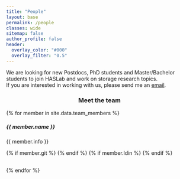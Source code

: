 ```yaml
---
title: "People"
layout: base
permalink: /people
classes: wide
sitemap: false
author_profile: false
header:
  overlay_color: "#000"
  overlay_filter: "0.5"
---
```


<script
      src="https://code.jquery.com/jquery-3.4.1.min.js"
      integrity="sha256-CSXorXvZcTkaix6Yvo6HppcZGetbYMGWSFlBw8HfCJo="
      crossorigin="anonymous"
    ></script>
<script src="https://unpkg.com/magic-grid/dist/magic-grid.min.js"></script>

<link rel="stylesheet" href="https://use.fontawesome.com/releases/v5.0.13/css/all.css" integrity="sha384-DNOHZ68U8hZfKXOrtjWvjxusGo9WQnrNx2sqG0tfsghAvtVlRW3tvkXWZh58N9jp" crossorigin="anonymous">

<!-- # People -->

We are looking for new Postdocs, PhD students and Master/Bachelor students to join HASLab and work on storage research topics.<br>
If you are interested in working with us, please send me an [email](mailto:jtpaulo@inesctec.pt).

<!-- HASLab members involved in distributed storage research: -->
<div class="row">
        <div class="col-sm-12 rel pb80 tit">
          <h3 style="text-align: center;"><span>Meet the team</span></h3>
        </div>
      </div>

<div class="people" id="people_section">
  {% for member in site.data.team_members %}
  <div class="container-fluid rel icons team pt50 pb0">
          <div class="col-sm-12 text-center contIt rel shSec it5">
            <div class="item pb50">
              <div class="lineBox pb10">
                <div class="img bgi lazyload" data-src="{{ site.url }}{{ site.baseurl }}/assets/images/teampic/{{ member.photo }}" style="background-image: url(&quot;{{ site.url }}{{ site.baseurl }}/assets/images/teampic/{{ member.photo }}&quot;);"></div>
                <div class="cont sh" style="height: 118px;">
                  <div class="int">
                    <h5>{{ member.name }}</h5>
                    <p>{{ member.info }}</p>
                    <div class="social-links">
                      <a href="mailto:{{ member.email }}"><i class="fas fa-envelope"></i></a>
                      {% if member.git %} <a href="{{ member.git }}"><i class="fab fa-github"></i></a>{% endif %}
                      {% if member.ldin %} <a href="{{ member.ldin }}"><i class="fab fa-linkedin"></i></a>{% endif %}
                    </div>
                  </div>
                </div>
              </div>
      </div>
    </div>
  </div>
  {% endfor %}
</div>



<!--
## Previous Members
<table align="center" style="width:100%">
<tr><th>Visitors</th>
    <th>Master Students</th>
    <th>Bachelor Students</th>
  </tr>
  <tr>
    <td></td>
    <td></td>
    <td>Pedro Reis, 2012/2013</td>
  </tr>
</table>

-->





<script>

    const magicProjectsGrid = new MagicGrid({
      container: "#people_section",
      animate: false,
      gutter: 50, // default gutter size
      static: true,
      useMin: false,
      maxColumns: 5,
      useTransform: true
    });

    $("document").ready(() => {
      magicProjectsGrid.listen();
    });



</script>